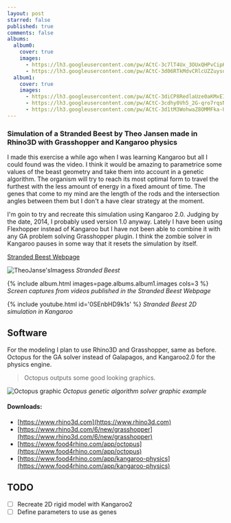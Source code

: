 ```yaml
---
layout: post
starred: false
published: true
comments: false
albums:
  album0:
    cover: true
    images:
      - https://lh3.googleusercontent.com/pw/ACtC-3c7lT4Ux_3OUxQHPvCipH3JkhSq8rryZF5g8csAxhXod0xEAya23LRti3gVHj0vd7DkOqBiec6re820JdlRLrZdyEbkptXNlwUGd6FUC0sucvGtqFZAANMJ-vQ_LVpkxYUTMlWshZc-evyRvXkA1oNzRw=w1170-h754-no?authuser=1
      - https://lh3.googleusercontent.com/pw/ACtC-3d06RTkMdvCRlcUZZuysdeZIZnBn9DkVsJS86EiOrk5IY_ds-puoFy3GJkaO7IfVvpmPWLoC-jQncGBWAfns7oJymqC2W6mgffoxGbSCqZlyTgCdxR68jKhVO03awrOJ_zMMeDDx-xhmXoOQTDxcga9Lg=w1831-h818-no?authuser=1
  album1:
    cover: true
    images:
      - https://lh3.googleusercontent.com/pw/ACtC-3diCP8RedlaUze0aKMxEIPEQyN9hZV6Hq5A8VnbwL232JXzB_rC8PZ001HLUzNUHT-q4qJX26ZsST7BzpSgcWMhJmkZQ--vL4oedtasUArsLKpCTCyPFUEa-FQAeMbowxIblIU8N6yEpJy2vGA5bdsxcQ=w1252-h741-no?authuser=1
      - https://lh3.googleusercontent.com/pw/ACtC-3cdhy0Vh5_2G-qro7rqsNeDfZtQ1fGsECmTQoJYI5eVF3dyeFWNFAk4GW7jHjpdAJ6XPXhnzMO1KzpUmuxQHVnAxAexFKZyF5JGpWXXf7wb4-LLYazyUfN0eSiaHpWIpLdf_HnjenkaGZZN4ZooQCXnyQ=w1238-h748-no?authuser=1
      - https://lh3.googleusercontent.com/pw/ACtC-3d1tM3WohwaZ8OMMFka-UUFMntvL0QRTdA9Doo9QPzk7gufV-Tq9c83Xzrh1CBQWg53zs5oqngEyvKCLTcrWVgLsJjisF8MWvNf8Jh4zgts_G8R6ERUtAoyNRV3eC-K_90IdWQU7htAifsSOo2xgH65vA=w937-h706-no?authuser=1
---
```



### Simulation of a Stranded Beest by Theo Jansen made in Rhino3D with Grasshopper and Kangaroo physics

I made this exercise a while ago when I was learning Kangaroo but all I could found was the video. I think it would be amazing to parametrice some values of the beast geometry and take them into account in a genetic algorithm. The organism will try to reach its most optimal form to travel the furthest with the less amount of energy in a fixed amount of time. The genes that come to my mind are the length of the rods and the intersection angles between them but I don't a have clear strategy at the moment.

I'm goin to try and recreate this simulation using Kangaroo 2.0. Judging by the date, 2014, I probably used version 1.0 anyway. Lately I have been using Flexhopper instead of Kangaroo but I have not been able to combine it with any GA problem solving Grasshopper plugin. I think the zombie solver in Kangaroo pauses in some way that it resets the simulation by itself.

[Stranded Beest Webpage](https://www.strandbeest.com/)  

![TheoJanse'sImagess]({{page.albums.album0.images[0]}})
*Stranded Beest*

{% include album.html images=page.albums.album1.images cols=3 %}
*Screen captures from videos published in the Stranded Beest Webpage*

{% include youtube.html id='0SEnbHD9k1s' %}
*Stranded Beest 2D simulation in Kangaroo*

## Software

For the modeling I plan to use Rhino3D and Grasshopper, same as before. Octopus for the GA solver instead of Galapagos, and Kangaroo2.0 for the physics engine.

> Octopus outputs some good looking graphics.

![Octopus graphic]({{page.albums.album0.images[1]}})
*Octopus genetic algorithm solver graphic example*

#### Downloads:
  - [https://www.rhino3d.com](https://www.rhino3d.com)
  - [https://www.rhino3d.com/6/new/grasshopper](https://www.rhino3d.com/6/new/grasshopper)
  - [https://www.food4rhino.com/app/octopus](https://www.food4rhino.com/app/octopus)
  - [https://www.food4rhino.com/app/kangaroo-physics](https://www.food4rhino.com/app/kangaroo-physics)

## TODO

  - [ ]  Recreate 2D rigid model with Kangaroo2
  - [ ]  Define parameters to use as genes
